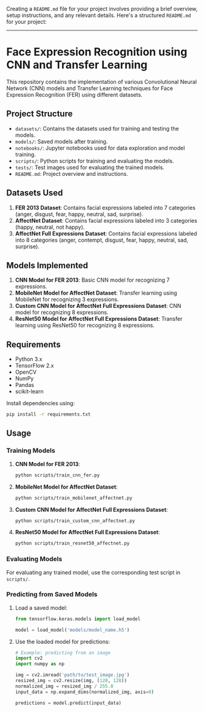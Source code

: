 Creating a `README.md` file for your project involves providing a brief overview, setup instructions, and any relevant details. Here's a structured `README.md` for your project:

---

# Face Expression Recognition using CNN and Transfer Learning

This repository contains the implementation of various Convolutional Neural Network (CNN) models and Transfer Learning techniques for Face Expression Recognition (FER) using different datasets.

## Project Structure

- `datasets/`: Contains the datasets used for training and testing the models.
- `models/`: Saved models after training.
- `notebooks/`: Jupyter notebooks used for data exploration and model training.
- `scripts/`: Python scripts for training and evaluating the models.
- `tests/`: Test images used for evaluating the trained models.
- `README.md`: Project overview and instructions.

## Datasets Used

1. **FER 2013 Dataset**: Contains facial expressions labeled into 7 categories (anger, disgust, fear, happy, neutral, sad, surprise).
2. **AffectNet Dataset**: Contains facial expressions labeled into 3 categories (happy, neutral, not happy).
3. **AffectNet Full Expressions Dataset**: Contains facial expressions labeled into 8 categories (anger, contempt, disgust, fear, happy, neutral, sad, surprise).

## Models Implemented

1. **CNN Model for FER 2013**: Basic CNN model for recognizing 7 expressions.
2. **MobileNet Model for AffectNet Dataset**: Transfer learning using MobileNet for recognizing 3 expressions.
3. **Custom CNN Model for AffectNet Full Expressions Dataset**: CNN model for recognizing 8 expressions.
4. **ResNet50 Model for AffectNet Full Expressions Dataset**: Transfer learning using ResNet50 for recognizing 8 expressions.

## Requirements

- Python 3.x
- TensorFlow 2.x
- OpenCV
- NumPy
- Pandas
- scikit-learn

Install dependencies using:

```bash
pip install -r requirements.txt
```

## Usage

### Training Models

1. **CNN Model for FER 2013**:
   ```bash
   python scripts/train_cnn_fer.py
   ```

2. **MobileNet Model for AffectNet Dataset**:
   ```bash
   python scripts/train_mobilenet_affectnet.py
   ```

3. **Custom CNN Model for AffectNet Full Expressions Dataset**:
   ```bash
   python scripts/train_custom_cnn_affectnet.py
   ```

4. **ResNet50 Model for AffectNet Full Expressions Dataset**:
   ```bash
   python scripts/train_resnet50_affectnet.py
   ```

### Evaluating Models

For evaluating any trained model, use the corresponding test script in `scripts/`.

### Predicting from Saved Models

1. Load a saved model:
   ```python
   from tensorflow.keras.models import load_model

   model = load_model('models/model_name.h5')
   ```

2. Use the loaded model for predictions:
   ```python
   # Example: predicting from an image
   import cv2
   import numpy as np

   img = cv2.imread('path/to/test_image.jpg')
   resized_img = cv2.resize(img, (128, 128))
   normalized_img = resized_img / 255.0
   input_data = np.expand_dims(normalized_img, axis=0)

   predictions = model.predict(input_data)
   ```
